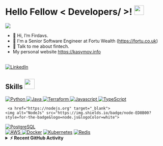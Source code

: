 <h1> Hello Fellow < Developers/ >! <img src = "https://raw.githubusercontent.com/MartinHeinz/MartinHeinz/master/wave.gif" width = 30px> </h1>
<p align='center'>
</p>

<p>
  <a href="https://github.com/DenverCoder1/readme-typing-svg"><img src="https://readme-typing-svg.herokuapp.com?&font=IBM+Plex+Sans&color=abcdef&size=20&lines=Welcome+to+my+GitHub+Profile!;Glad+to+see+you+here!" /></a>
</p>  

- 👋 Hi, I’m Firdavs.
- 💼 I'm a Senior Software Engineer at Fortu Wealth (https://fortu.co.uk)
- 💬 Talk to me about fintech.
- My personal website https://kasymov.info
  
</br>
   <a href="https://www.linkedin.com/in/firdavs-kasymov/" target="_blank">
    <img alt="LinkedIn" src="https://img.shields.io/badge/LinkedIn-0077B5?style=for-the-badge&logo=linkedin&logoColor=white">
  </a>   

<h2> Skills <img src = "https://media2.giphy.com/media/QssGEmpkyEOhBCb7e1/giphy.gif?cid=ecf05e47a0n3gi1bfqntqmob8g9aid1oyj2wr3ds3mg700bl&rid=giphy.gif" width = 32px> </h2>

   <a href="https://www.golang.org" target="_blank">
    <img alt="Python" src="https://img.shields.io/badge/Go-3776AB?style=for-the-badge&logo=go&logoColor=white">
  </a>

  <a href="https://www.java.com" target="_blank"> 
    <img alt="Java" src="https://img.shields.io/badge/Java-ED8B00?style=for-the-badge&logo=java&logoColor=white">
  </a>

 
   <a href="https://www.terraform.io/" target="_blank">
    <img alt="Terraform" src="https://img.shields.io/badge/terraform-777BB4?style=for-the-badge&logo=terraform&logoColor=white">
  </a>

   <a href="https://www.javascript.com/" target="_blank">
    <img alt="Javascript" src="https://img.shields.io/badge/javascript-D00000?style=for-the-badge&logo=javascript&logoColor=white">
  </a>

   <a href="https://www.typescriptlang.org/" target="_blank">
    <img alt="TypeScript" src="https://img.shields.io/badge/typescript-ED8B00?style=for-the-badge&logo=typescript&logoColor=white">
  </a>

     <a href="https://nodejs.org" target="_blank">
    <img alt="NodeJs" src="https://img.shields.io/badge/node-ED8B00?style=for-the-badge&logo=node.js&logoColor=white">
  </a>
  
   <a href="https://www.postgresql.org/" target="_blank">
    <img alt="PostgreSQL" src="https://img.shields.io/badge/Sql-2C2D72?style=for-the-badge&logo=postgresql&logoColor=white">
  </a>

</br>

   <a href="https://aws.amazon.com/" target="_blank">
    <img alt="AWS" src="https://img.shields.io/badge/aws-239120?style=for-the-badge&logo=amazon&logoColor=white">
  </a>
<a href="https://www.docker.com/" target="_blank"><img alt="Docker" src="https://img.shields.io/badge/Docker-2CA5E0?style=for-the-badge&logo=docker&logoColor=white"></a>
<a href="https://kubernetes.io/" target="_blank"><img alt="Kubernetes" src="https://img.shields.io/badge/Kubernetes-000000?style=for-the-badge&logo=kubernetes&logoColor=white"></a>
 
   <a href="http://redis.io/" target="_blank">
    <img alt="Redis" src="https://img.shields.io/badge/redis-27338e?style=for-the-badge&logo=redis&logoColor=white">
  </a>
 

<details>
  <summary><b>⚡ Recent GitHub Activity</b></summary>
  <br/>
   <a href="https://github.com/fir1"><img alt="Aastha's Activity Graph" src="https://activity-graph.herokuapp.com/graph?username=fir1&custom_title=Firdavs's%20Contribution%20Graph&theme=react-dark" /></a>
  <br/>

</details>

<br/>

 
